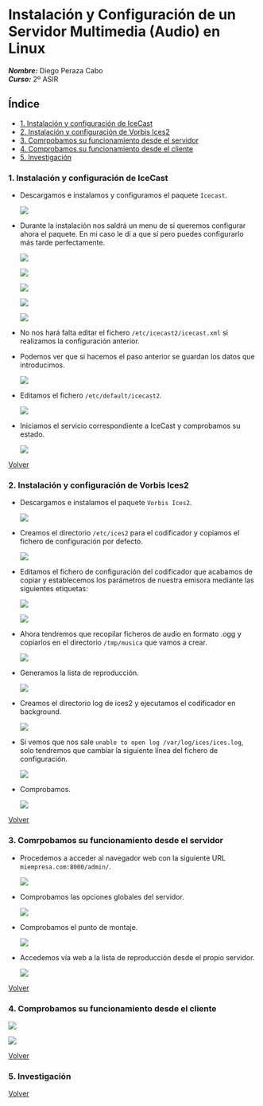 # **Instalación y Configuración de un Servidor Multimedia (Audio) en Linux**

***Nombre:*** Diego Peraza Cabo
<br>
***Curso:*** 2º ASIR

## **Índice** <a id="0"></a>

  + [1. Instalación y configuración de IceCast](#1)
  + [2. Instalación y configuración de Vorbis Ices2](#2)
  + [3. Comrpobamos su funcionamiento desde el servidor](#3)
  + [4. Comprobamos su funcionamiento desde el cliente](#4)
  + [5. Investigación](#5)


### **1. Instalación y configuración de IceCast** <a id="1"></a>

- Descargamos e instalamos y configuramos el paquete `Icecast`.

  ![](img/6.png)

- Durante la instalación nos saldrá un menu de sí queremos configurar ahora el paquete. En mi caso le di a que sí pero puedes configurarlo más tarde perfectamente.

  ![](img/1.png)

  ![](img/2.png)

  ![](img/3.png)

  ![](img/4.png)

  ![](img/5.png)

- No nos hará falta editar el fichero `/etc/icecast2/icecast.xml` si realizamos la configuración anterior.

- Podemos ver que si hacemos el paso anterior se guardan los datos que introducimos.

  ![](img/7.png)

- Editamos el fichero ``/etc/default/icecast2``.

  ![](img/8.png)

- Iniciamos el servicio correspondiente a IceCast y comprobamos su estado.

  ![](img/9.png)

[Volver](#0)

### **2. Instalación y configuración de Vorbis Ices2** <a id="2"></a>

- Descargamos e instalamos el paquete `Vorbis Ices2`.

  ![](img/10.png)

- Creamos el directorio `/etc/ices2` para el codificador y copiamos el fichero de configuración por defecto.

  ![](img/11.png)

- Editamos el fichero de configuración del codificador que acabamos de copiar y establecemos los parámetros de nuestra emisora mediante las siguientes etiquetas:

  ![](img/12.png)

  ![](img/13.png)

- Ahora tendremos que recopilar ficheros de audio en formato .ogg y copiarlos en el directorio `/tmp/musica` que vamos a crear.

  ![](img/14.png)

- Generamos la lista de reproducción.

  ![](img/15.png)

- Creamos el directorio log de ices2 y ejecutamos el codificador en background.

  ![](img/16.png)

- Si vemos que nos sale `unable to open log /var/log/ices/ices.log`, solo tendremos que cambiar la siguiente línea del fichero de configuración.

  ![](img/27.png)

- Comprobamos.

  ![](img/28.png)

[Volver](#0)

### **3. Comrpobamos su funcionamiento desde el servidor** <a id="3"></a>

- Procedemos a acceder al navegador web con la siguiente URL `miempresa.com:8000/admin/`.

  ![](img/29.png)

- Comprobamos las opciones globales del servidor.

  ![](img/20.png)

- Comprobamos el punto de montaje.

  ![](img/22.png)

- Accedemos vía web a la lista de reproducción desde el propio servidor.

  ![](img/26.png)

[Volver](#0)

### **4. Comprobamos su funcionamiento desde el cliente** <a id="4"></a>

  ![](img/24.png)

  ![](img/25.png)

[Volver](#0)

### **5. Investigación** <a id="5"></a>

[Volver](#0)
